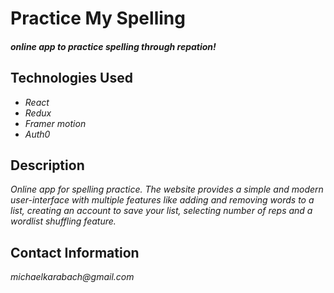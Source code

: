 # Practice My Spelling

#### _online app to practice spelling through repation!_

## Technologies Used

* _React_
* _Redux_
* _Framer motion_
* _Auth0_

## Description

_Online app for spelling practice. The website provides a simple and modern user-interface with multiple features like adding and removing words to a list, creating an account to save your list, selecting number of reps and a wordlist shuffling feature._

## Contact Information

_michaelkarabach@gmail.com_
